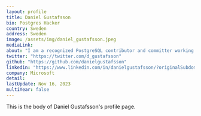 ```yaml
---
layout: profile
title: Daniel Gustafsson
bio: Postgres Hacker
country: Sweden
address: Sweden
image: /assets/img/daniel_gustafsson.jpeg
mediaLink:
about: "I am a recognized PostgreSQL contributor and committer working on all aspects of the the PostgreSQL core server, as well as the website. On top of writing code, I also organize international conferences like Nordic PGDay, FOSDEM PGDay and PostgreSQL Conference Europe.In curl I am primarily focusing on security and code improvements around stability and defensive programming. I am also interested in implementing new security related RFCs around the protocols we support."
twitter: "https://twitter.com/d_gustafsson"
github: "https://github.com/danielgustafsson"
linkedin: "https://www.linkedin.com/in/danielgustafsson/?originalSubdomain=se"
company: Microsoft
detail:
lastUpdate: Nov 16, 2023
multiYear: false
---
```


This is the body of Daniel Gustafsson's profile page.
